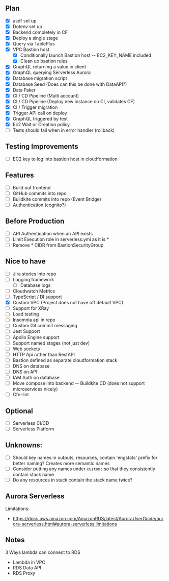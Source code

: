 ## Plan
- [x] asdf set up
- [x] Dotenv set up
- [x] Backend completely in CF
- [x] Deploy a single stage
- [x] Query via TablePlus
- [x] VPC Bastion host
  - [x] Conditionally launch Bastion host -- EC2_KEY_NAME included
  - [x] Clean up bastion rules
- [x] GraphQL returning a value in client
- [x] GraphQL querying Serverless Aurora
- [x] Database migration script
- [x] Database Seed (Does can this be done with DataAPI?)
- [x] Data Faker
- [x] CI / CD Pipeline (Multi account)
- [x] CI / CD Pipeline (Deploy new instance on CI, validates CF)
- [x] CI / Trigger migration
- [x] Trigger API call on deploy
- [x] GraphQL triggered by test
- [x] Ec2 Wait or Creation policy
- [ ] Tests should fail when in error handler (rollback)

## Testing Improvements
- [ ] EC2 key to log into bastion host in cloudformation

## Features
- [ ] Build out frontend
- [ ] GitHub commits into repo
- [ ] Buildkite commits into repo (Event Bridge)
- [ ] Authentication (cognito?)

## Before Production
- [ ] API Authentication when an API exists
- [ ] Limit Execution role in serverless.yml as it is *
- [ ] Remove * CIDR from BastionSecurityGroup

## Nice to have
- [ ] Jira stories into repo
- [ ] Logging framework
  - [ ] Database logs
- [ ] Cloudwatch Metrics
- [ ] TypeScript / DI support
- [x] Custom VPC (Project does not have off default VPC)
- [ ] Support for XRay
- [ ] Load testing
- [ ] Insomnia api in repo
- [ ] Custom Git commit messaging
- [ ] Jest Support
- [ ] Apollo Engine support
- [ ] Support named stages (not just dev)
- [ ] Web sockets
- [ ] HTTP Api rather than RestAPI
- [ ] Bastion defined as separate cloudformation stack
- [ ] DNS on database
- [ ] DNS on API
- [ ] IAM Auth on database
- [ ] Move compose into backend -- Buildkite CD (does not support microservices nicely)
- [ ] Cfn-lint
  
## Optional
- [ ] Serverless CI/CD
- [ ] Serverless Platform
  
## Unknowns: 
- [ ] Should key names in outputs, resources, contain 'engstats' prefix for better naming? Creates more semantic names
- [ ] Consider putting any names under `custom:` so that they consistently contain stack name
- [ ] Do any resources in stack contain the stack name twice?

## Aurora Serverless
Limitations:
- https://docs.aws.amazon.com/AmazonRDS/latest/AuroraUserGuide/aurora-serverless.html#aurora-serverless.limitations

## Notes
3 Ways lambda can connect to RDS
- Lambda in VPC
- RDS Data API
- RDS Proxy